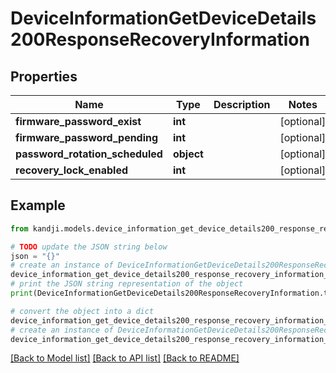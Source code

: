 # DeviceInformationGetDeviceDetails200ResponseRecoveryInformation


## Properties

Name | Type | Description | Notes
------------ | ------------- | ------------- | -------------
**firmware_password_exist** | **int** |  | [optional] 
**firmware_password_pending** | **int** |  | [optional] 
**password_rotation_scheduled** | **object** |  | [optional] 
**recovery_lock_enabled** | **int** |  | [optional] 

## Example

```python
from kandji.models.device_information_get_device_details200_response_recovery_information import DeviceInformationGetDeviceDetails200ResponseRecoveryInformation

# TODO update the JSON string below
json = "{}"
# create an instance of DeviceInformationGetDeviceDetails200ResponseRecoveryInformation from a JSON string
device_information_get_device_details200_response_recovery_information_instance = DeviceInformationGetDeviceDetails200ResponseRecoveryInformation.from_json(json)
# print the JSON string representation of the object
print(DeviceInformationGetDeviceDetails200ResponseRecoveryInformation.to_json())

# convert the object into a dict
device_information_get_device_details200_response_recovery_information_dict = device_information_get_device_details200_response_recovery_information_instance.to_dict()
# create an instance of DeviceInformationGetDeviceDetails200ResponseRecoveryInformation from a dict
device_information_get_device_details200_response_recovery_information_from_dict = DeviceInformationGetDeviceDetails200ResponseRecoveryInformation.from_dict(device_information_get_device_details200_response_recovery_information_dict)
```
[[Back to Model list]](../README.md#documentation-for-models) [[Back to API list]](../README.md#documentation-for-api-endpoints) [[Back to README]](../README.md)


